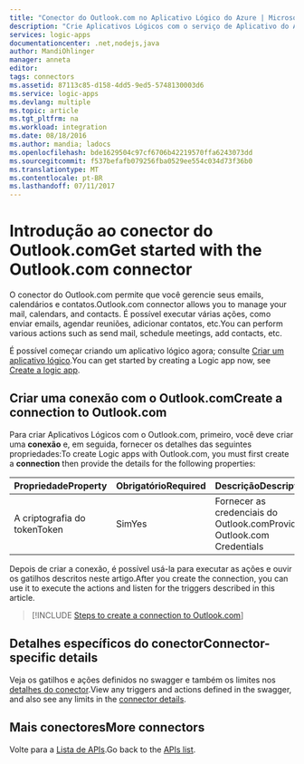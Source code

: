 ```yaml
---
title: "Conector do Outlook.com no Aplicativo Lógico do Azure | Microsoft Docs"
description: "Crie Aplicativos Lógicos com o serviço de Aplicativo do Azure. O conector do Outlook.com permite que você gerencie seus emails, calendários e contatos. É possível executar várias ações, como enviar emails, agendar reuniões, adicionar contatos, etc."
services: logic-apps
documentationcenter: .net,nodejs,java
author: MandiOhlinger
manager: anneta
editor: 
tags: connectors
ms.assetid: 87113c85-d158-4dd5-9ed5-5748130003d6
ms.service: logic-apps
ms.devlang: multiple
ms.topic: article
ms.tgt_pltfrm: na
ms.workload: integration
ms.date: 08/18/2016
ms.author: mandia; ladocs
ms.openlocfilehash: bde1629504c97cf6706b42219570ffa6243073dd
ms.sourcegitcommit: f537befafb079256fba0529ee554c034d73f36b0
ms.translationtype: MT
ms.contentlocale: pt-BR
ms.lasthandoff: 07/11/2017
---
```

# <a name="get-started-with-the-outlookcom-connector"></a><span data-ttu-id="99360-105">Introdução ao conector do Outlook.com</span><span class="sxs-lookup"><span data-stu-id="99360-105">Get started with the Outlook.com connector</span></span>
<span data-ttu-id="99360-106">O conector do Outlook.com permite que você gerencie seus emails, calendários e contatos.</span><span class="sxs-lookup"><span data-stu-id="99360-106">Outlook.com connector allows you to manage your mail, calendars, and contacts.</span></span> <span data-ttu-id="99360-107">É possível executar várias ações, como enviar emails, agendar reuniões, adicionar contatos, etc.</span><span class="sxs-lookup"><span data-stu-id="99360-107">You can perform various actions such as send mail, schedule meetings, add contacts, etc.</span></span>

<span data-ttu-id="99360-108">É possível começar criando um aplicativo lógico agora; consulte [Criar um aplicativo lógico](../logic-apps/logic-apps-create-a-logic-app.md).</span><span class="sxs-lookup"><span data-stu-id="99360-108">You can get started by creating a Logic app now, see [Create a logic app](../logic-apps/logic-apps-create-a-logic-app.md).</span></span>

## <a name="create-a-connection-to-outlookcom"></a><span data-ttu-id="99360-109">Criar uma conexão com o Outlook.com</span><span class="sxs-lookup"><span data-stu-id="99360-109">Create a connection to Outlook.com</span></span>
<span data-ttu-id="99360-110">Para criar Aplicativos Lógicos com o Outlook.com, primeiro, você deve criar uma **conexão** e, em seguida, fornecer os detalhes das seguintes propriedades:</span><span class="sxs-lookup"><span data-stu-id="99360-110">To create Logic apps with Outlook.com, you must first create a **connection** then provide the details for the following properties:</span></span>

| <span data-ttu-id="99360-111">Propriedade</span><span class="sxs-lookup"><span data-stu-id="99360-111">Property</span></span> | <span data-ttu-id="99360-112">Obrigatório</span><span class="sxs-lookup"><span data-stu-id="99360-112">Required</span></span> | <span data-ttu-id="99360-113">Descrição</span><span class="sxs-lookup"><span data-stu-id="99360-113">Description</span></span> |
| --- | --- | --- |
| <span data-ttu-id="99360-114">A criptografia do token</span><span class="sxs-lookup"><span data-stu-id="99360-114">Token</span></span> |<span data-ttu-id="99360-115">Sim</span><span class="sxs-lookup"><span data-stu-id="99360-115">Yes</span></span> |<span data-ttu-id="99360-116">Fornecer as credenciais do Outlook.com</span><span class="sxs-lookup"><span data-stu-id="99360-116">Provide Outlook.com Credentials</span></span> |

<span data-ttu-id="99360-117">Depois de criar a conexão, é possível usá-la para executar as ações e ouvir os gatilhos descritos neste artigo.</span><span class="sxs-lookup"><span data-stu-id="99360-117">After you create the connection, you can use it to execute the actions and listen for the triggers described in this article.</span></span>

> [!INCLUDE [Steps to create a connection to Outlook.com](../../includes/connectors-create-api-outlook.md)]
>

## <a name="connector-specific-details"></a><span data-ttu-id="99360-118">Detalhes específicos do conector</span><span class="sxs-lookup"><span data-stu-id="99360-118">Connector-specific details</span></span>

<span data-ttu-id="99360-119">Veja os gatilhos e ações definidos no swagger e também os limites nos [detalhes do conector](/connectors/outlook/).</span><span class="sxs-lookup"><span data-stu-id="99360-119">View any triggers and actions defined in the swagger, and also see any limits in the [connector details](/connectors/outlook/).</span></span>

## <a name="more-connectors"></a><span data-ttu-id="99360-120">Mais conectores</span><span class="sxs-lookup"><span data-stu-id="99360-120">More connectors</span></span>
<span data-ttu-id="99360-121">Volte para a [Lista de APIs](apis-list.md).</span><span class="sxs-lookup"><span data-stu-id="99360-121">Go back to the [APIs list](apis-list.md).</span></span>